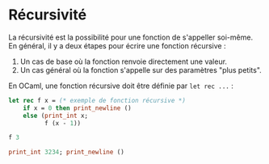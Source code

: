 # Récursivité

La récursivité est la possibilité pour une fonction de s'appeller soi-même. En général, il y a deux étapes pour écrire une fonction récursive :
1. Un cas de base où la fonction renvoie directement une valeur.
2. Un cas général où la fonction s'appelle sur des paramètres "plus petits".

En OCaml, une fonction récursive doit être définie par `let rec ...` :

```ocaml
let rec f x = (* exemple de fonction récursive *)
    if x = 0 then print_newline ()
    else (print_int x;
          f (x - 1))
```

```ocaml
f 3
```

```ocaml
print_int 3234; print_newline ()
```

```ocaml

```
